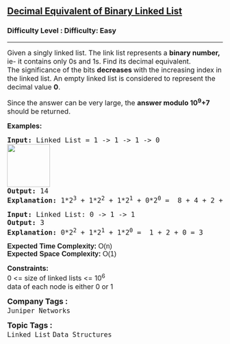 <h2><a href="https://www.geeksforgeeks.org/problems/decimal-equivalent-of-binary-linked-list/1?page=3&category=Bit%20Magic,Linked%20List&sortBy=submissions">Decimal Equivalent of Binary Linked List</a></h2><h3>Difficulty Level : Difficulty: Easy</h3><hr><div class="problems_problem_content__Xm_eO"><p><span style="font-size: 12pt;">Given a singly linked list. The link list represents a <strong>binary number, </strong>ie- it contains only&nbsp;0s and 1s. Find its decimal equivalent. <br>The significance of the bits <strong>decreases </strong>with the increasing index in the linked list. An empty linked list is considered to represent the decimal value <strong>0</strong>.&nbsp;</span></p>
<p><span style="font-size: 12pt;">Since the answer can be very large, the <strong>answer modulo 10<sup>9</sup>+7</strong> should be returned.</span></p>
<p><span style="font-size: 12pt;"><strong>Examples:</strong></span></p>
<pre><span style="font-size: 12pt;"><strong>Input: </strong>Linked List = 1 -&gt; 1 -&gt; 1 -&gt; 0<br><img src="https://media.geeksforgeeks.org/img-practice/prod/addEditProblem/700183/Web/Other/blobid0_1724049739.png" height="100"><br><strong>Output: </strong>14<strong><br></strong><strong>Explanation: </strong>1*2<sup>3</sup>&nbsp;+ 1*2<sup>2</sup>&nbsp;+&nbsp;1*2<sup>1</sup> + 0*2<sup>0</sup> =&nbsp; 8 + 4 + 2 + 0 = 14</span></pre>
<pre><span style="font-size: 12pt;"><strong>Input: </strong>Linked List: 0 -&gt; 1 -&gt; 1<br><strong>Output: </strong>3<br><strong>Explanation: </strong>0*2<sup>2</sup>&nbsp;+ 1*2<sup>1</sup> + 1*2<sup>0</sup> =&nbsp; 1 + 2 + 0 = 3</span></pre>
<p><span style="font-size: 12pt;"><span style="font-family: arial, helvetica, sans-serif;"><strong>Expected Time Complexity:</strong> O(n)<br><strong>Expected Space </strong><strong>Complexity</strong><strong>:</strong>&nbsp;O(1)</span></span></p>
<p><span style="font-size: 12pt;"><strong>Constraints:</strong></span><br style="font-size: 18px;"><span style="font-size: 12pt;">0 &lt;= size of linked lists &lt;= 10<sup>6</sup></span><br style="font-size: 18px;"><span style="font-size: 12pt;">data of each node is either 0 or 1</span></p></div><p><span style=font-size:18px><strong>Company Tags : </strong><br><code>Juniper Networks</code>&nbsp;<br><p><span style=font-size:18px><strong>Topic Tags : </strong><br><code>Linked List</code>&nbsp;<code>Data Structures</code>&nbsp;